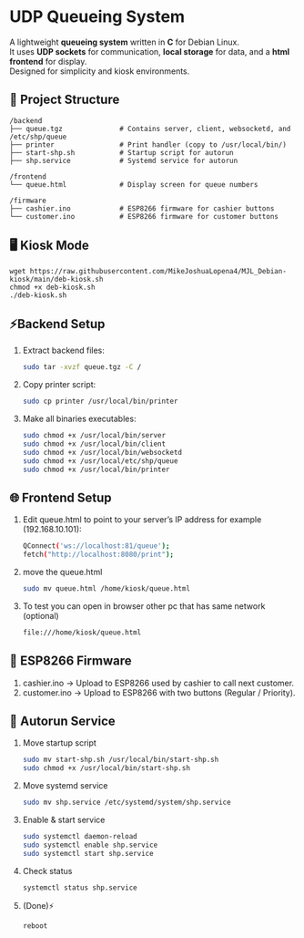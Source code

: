 # UDP Queueing System

A lightweight **queueing system** written in **C** for Debian Linux.  
It uses **UDP sockets** for communication, **local storage** for data, and a **html frontend** for display.  
Designed for simplicity and kiosk environments.


## 📂 Project Structure
```
/backend
├── queue.tgz              # Contains server, client, websocketd, and /etc/shp/queue
├── printer                # Print handler (copy to /usr/local/bin/)
├── start-shp.sh           # Startup script for autorun
├── shp.service            # Systemd service for autorun

/frontend
└── queue.html             # Display screen for queue numbers

/firmware
├── cashier.ino            # ESP8266 firmware for cashier buttons
└── customer.ino           # ESP8266 firmware for customer buttons
```

## 🖥️ Kiosk Mode
```
wget https://raw.githubusercontent.com/MikeJoshuaLopena4/MJL_Debian-kiosk/main/deb-kiosk.sh
chmod +x deb-kiosk.sh
./deb-kiosk.sh
```

## ⚡Backend Setup

1. Extract backend files:
   ```bash
   sudo tar -xvzf queue.tgz -C /
2. Copy printer script:
   ```bash
   sudo cp printer /usr/local/bin/printer
2. Make all binaries executables:
   ```bash
   sudo chmod +x /usr/local/bin/server
   sudo chmod +x /usr/local/bin/client
   sudo chmod +x /usr/local/bin/websocketd
   sudo chmod +x /usr/local/etc/shp/queue
   sudo chmod +x /usr/local/bin/printer

## 🌐 Frontend Setup

1. Edit queue.html to point to your server’s IP address for example (192.168.10.101):
   ```bash
   QConnect('ws://localhost:81/queue');
   fetch("http://localhost:8080/print");
2. move the queue.html
   ```bash
   sudo mv queue.html /home/kiosk/queue.html
   
3. To test you can open in browser other pc that has same network (optional)
   ```bash
   file:///home/kiosk/queue.html

## 🔘 ESP8266 Firmware
1. cashier.ino → Upload to ESP8266 used by cashier to call next customer.
2. customer.ino → Upload to ESP8266 with two buttons (Regular / Priority).

## 🔄 Autorun Service
1. Move startup script
   ```bash
   sudo mv start-shp.sh /usr/local/bin/start-shp.sh
   sudo chmod +x /usr/local/bin/start-shp.sh
2. Move systemd service
   ```bash
   sudo mv shp.service /etc/systemd/system/shp.service
3. Enable & start service
   ```bash
   sudo systemctl daemon-reload
   sudo systemctl enable shp.service
   sudo systemctl start shp.service
3. Check status
   ```bash
   systemctl status shp.service

3. (Done)⚡
   ```bash
   reboot





   


